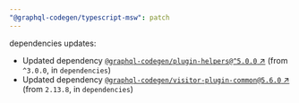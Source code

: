 ```yaml
---
"@graphql-codegen/typescript-msw": patch
---
```

dependencies updates:
  - Updated dependency [`@graphql-codegen/plugin-helpers@^5.0.0` ↗︎](https://www.npmjs.com/package/@graphql-codegen/plugin-helpers/v/5.0.0) (from `^3.0.0`, in `dependencies`)
  - Updated dependency [`@graphql-codegen/visitor-plugin-common@5.6.0` ↗︎](https://www.npmjs.com/package/@graphql-codegen/visitor-plugin-common/v/5.6.0) (from `2.13.8`, in `dependencies`)
